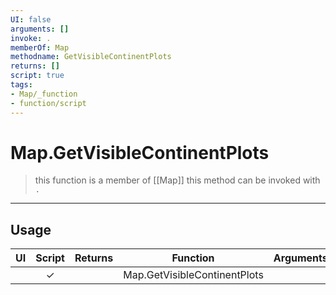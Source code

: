 ```yaml
---
UI: false
arguments: []
invoke: .
memberOf: Map
methodname: GetVisibleContinentPlots
returns: []
script: true
tags:
- Map/_function
- function/script
---
```

# Map.GetVisibleContinentPlots
> this function is a member of [[Map]]
> this method can be invoked with `.`
-----
## Usage
|  UI | Script | Returns | Function | Arguments |
|:---:|:------:|-------:|:--------:|:---------|
| |✓||Map.GetVisibleContinentPlots||
